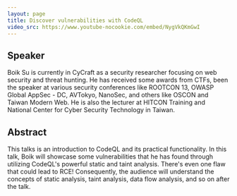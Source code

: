 ```yaml
---
layout: page
title: Discover vulnerabilities with CodeQL
video_src: https://www.youtube-nocookie.com/embed/NygVkQKmGwI
---
```


Speaker 
-----------------
Boik Su is currently in CyCraft as a security researcher focusing on web security and threat hunting. He has received some awards from CTFs, been the speaker at various security conferences like ROOTCON 13, OWASP Global AppSec - DC, AVTokyo, NanoSec, and others like OSCON and Taiwan Modern Web. He is also the lecturer at HITCON Training and National Center for Cyber Security Technology in Taiwan.

Abstract
-----------------
This talks is an introduction to CodeQL and its practical functionality. In this talk, Boik will showcase some vulnerabilities that he has found through utilizing CodeQL's powerful static and taint analysis. There's even one flaw that could lead to RCE! Consequently, the audience will understand the concepts of static analysis, taint analysis, data flow analysis, and so on after the talk.
